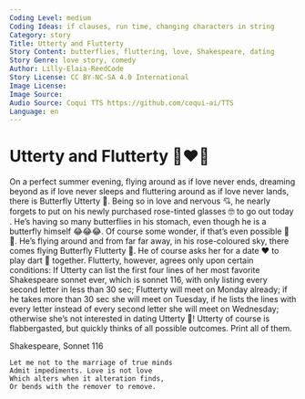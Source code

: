 ```yaml
---
Coding Level: medium
Coding Ideas: if clauses, run time, changing characters in string
Category: story
Title: Utterty and Flutterty
Story Content: butterflies, fluttering, love, Shakespeare, dating
Story Genre: love story, comedy
Author: Lilly-Elaia-ReedCode
Story License: CC BY-NC-SA 4.0 International
Image License:
Image Source:
Audio Source: Coqui TTS https://github.com/coqui-ai/TTS
Language: en
---
```


# Utterty and Flutterty 🦋♥️🦋

On a perfect summer evening, flying around as if love never ends, dreaming
beyond as if love never sleeps and fluttering around as if love never lands,
there is Butterfly Utterty 🦋. Being so in love and nervous 💘, he nearly
forgets to put on his newly purchased rose-tinted glasses 🤓 to go out today .
He’s having so many butterflies in his stomach, even though he is a butterfly
himself 😂😂😂. Of course some wonder, if that’s even possible 🧐😂. He’s flying
around and from far far away, in his rose-coloured sky, there comes flying
Butterfly Flutterty 🦋. He of course asks her for a date ♥️ to play dart 🎯
together. Flutterty, however, agrees only upon certain conditions: If Utterty
can list the first four lines of her most favorite Shakespeare sonnet ever,
which is sonnet 116, with only listing every second letter in less than 30 sec;
Flutterty will meet on Monday already; if he takes more than 30 sec she will
meet on Tuesday, if he lists the lines with every letter instead of every second
letter she will meet on Wednesday; otherwise she’s not interested in dating
Utterty 🥲! Utterty of course is flabbergasted, but quickly thinks of all
possible outcomes. Print all of them.

Shakespeare, Sonnet 116

```
Let me not to the marriage of true minds
Admit impediments. Love is not love
Which alters when it alteration finds,
Or bends with the remover to remove.
```
